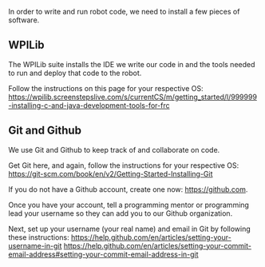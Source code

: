 In order to write and run robot code, we need to install a few pieces of software.

## WPILib

The WPILib suite installs the IDE we write our code in and the tools needed to run and deploy that code to the robot.

Follow the instructions on this page for your respective OS: <https://wpilib.screenstepslive.com/s/currentCS/m/getting_started/l/999999-installing-c-and-java-development-tools-for-frc>

## Git and Github

We use Git and Github to keep track of and collaborate on code.

Get Git here, and again, follow the instructions for your respective OS: <https://git-scm.com/book/en/v2/Getting-Started-Installing-Git>

If you do not have a Github account, create one now: <https://github.com>. 

Once you have your account, tell a programming mentor or programming lead your username so they can add you to our Github organization.

Next, set up your username (your real name) and email in Git by following these instructions: 
<https://help.github.com/en/articles/setting-your-username-in-git>
<https://help.github.com/en/articles/setting-your-commit-email-address#setting-your-commit-email-address-in-git>
